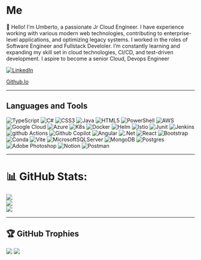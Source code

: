# Me
👋 Hello! I'm Umberto, a passionate Jr Cloud Engineer. I have experience working with various modern web technologies, contributing to enterprise-level applications, and optimizing legacy systems. I worked in the roles of Software Engineer and Fullstack Develoler. I’m constantly learning and expanding my skill set in cloud technologies, CI/CD, and test-driven development. I aspire to become a senior Cloud, Devops Engineer

[![LinkedIn](https://img.shields.io/badge/linkedin-%230077B5.svg?style=for-the-badge&logo=linkedin&logoColor=white)](https://www.linkedin.com/in/umberto-domenico-ciccia/)

[Github.Io](https://umbertocicciaa.github.io)

---

## Languages and Tools
![TypeScript](https://img.shields.io/badge/typescript-%23007ACC.svg?style=for-the-badge&logo=typescript&logoColor=white) 
![C#](https://img.shields.io/badge/c%23-%23239120.svg?style=for-the-badge&logo=csharp&logoColor=white) 
![CSS3](https://img.shields.io/badge/css3-%231572B6.svg?style=for-the-badge&logo=css3&logoColor=white) 
![Java](https://img.shields.io/badge/java-%23ED8B00.svg?style=for-the-badge&logo=openjdk&logoColor=white) 
![HTML5](https://img.shields.io/badge/html5-%23E34F26.svg?style=for-the-badge&logo=html5&logoColor=white) 
![PowerShell](https://img.shields.io/badge/PowerShell-%235391FE.svg?style=for-the-badge&logo=powershell&logoColor=white) 
![AWS](https://img.shields.io/badge/AWS-%23FF9900.svg?style=for-the-badge&logo=amazon-aws&logoColor=white) 
![Google Cloud](https://img.shields.io/badge/GoogleCloud-%234285F4.svg?style=for-the-badge&logo=google-cloud&logoColor=white) 
![Azure](https://img.shields.io/badge/microsoft%20azure-0089D6?style=for-the-badge&logo=microsoft-azure&logoColor=white)
![K8s](https://img.shields.io/badge/Kubernetes-3069DE?style=for-the-badge&logo=kubernetes&logoColor=white)
![Docker](https://img.shields.io/badge/Docker-2CA5E0?style=for-the-badge&logo=docker&logoColor=white)
![Helm](https://img.shields.io/badge/Helm-0F1689?style=for-the-badge&logo=Helm&labelColor=0F1689)
![Istio](https://img.shields.io/badge/Istio-466BB0?style=for-the-badge&logo=Istio&logoColor=white)
![Junit](https://img.shields.io/badge/Junit5-25A162?style=for-the-badge&logo=junit5&logoColor=white)
![Jenkins](https://img.shields.io/badge/Jenkins-49728B?style=for-the-badge&logo=jenkins&logoColor=white)
![github Actions](https://img.shields.io/badge/GitHub_Actions-2088FF?style=for-the-badge&logo=github-actions&logoColor=white)
![Github Copilot](https://img.shields.io/badge/github%20copilot-000000?style=for-the-badge&logo=githubcopilot&logoColor=white)
![Angular](https://img.shields.io/badge/angular-%23DD0031.svg?style=for-the-badge&logo=angular&logoColor=white) 
![.Net](https://img.shields.io/badge/.NET-5C2D91?style=for-the-badge&logo=.net&logoColor=white) 
![React](https://img.shields.io/badge/react-%2320232a.svg?style=for-the-badge&logo=react&logoColor=%2361DAFB) 
![Bootstrap](https://img.shields.io/badge/Bootstrap-563D7C?style=for-the-badge&logo=bootstrap&logoColor=white)
![Conda](https://img.shields.io/badge/conda-342B029.svg?&style=for-the-badge&logo=anaconda&logoColor=white)
![Vite](https://img.shields.io/badge/vite-%23646CFF.svg?style=for-the-badge&logo=vite&logoColor=white)
![MicrosoftSQLServer](https://img.shields.io/badge/Microsoft%20SQL%20Server-CC2927?style=for-the-badge&logo=microsoft%20sql%20server&logoColor=white) 
![MongoDB](https://img.shields.io/badge/MongoDB-%234ea94b.svg?style=for-the-badge&logo=mongodb&logoColor=white) 
![Postgres](https://img.shields.io/badge/postgres-%23316192.svg?style=for-the-badge&logo=postgresql&logoColor=white) 
![Adobe Photoshop](https://img.shields.io/badge/adobe%20photoshop-%2331A8FF.svg?style=for-the-badge&logo=adobe%20photoshop&logoColor=white) 
![Notion](https://img.shields.io/badge/Notion-%23000000.svg?style=for-the-badge&logo=notion&logoColor=white)
![Postman](https://img.shields.io/badge/Postman-FF6C37?style=for-the-badge&logo=Postman&logoColor=white)

---

# 📊 GitHub Stats:
![](https://github-readme-stats.vercel.app/api?username=umbertocicciaa&theme=dark&hide_border=false&include_all_commits=false&count_private=false)<br/>
![](https://github-readme-streak-stats.herokuapp.com/?user=umbertocicciaa&theme=dark&hide_border=false)<br/>
![](https://github-readme-stats.vercel.app/api/top-langs/?username=umbertocicciaa&theme=dark&hide_border=false&include_all_commits=false&count_private=false&layout=compact)

---

## 🏆 GitHub Trophies
![](https://github-profile-trophy.vercel.app/?username=umbertocicciaa&theme=radical&no-frame=false&no-bg=true&margin-w=4)
[![](https://visitcount.itsvg.in/api?id=umbertocicciaa&icon=0&color=0)](https://visitcount.itsvg.in)


<!--
## CV
<img width="572" alt="CV" src="https://github.com/user-attachments/assets/81ae1d55-9a5e-46f2-a109-7b6cee292391">
-->

<!--
**umbertocicciaa/umbertocicciaa** is a ✨ _special_ ✨ repository because its `README.md` (this file) appears on your GitHub profile.

Here are some ideas to get you started:

- 🔭 I’m currently working on ...
- 🌱 I’m currently learning ...
- 👯 I’m looking to collaborate on ...
- 🤔 I’m looking for help with ...
- 💬 Ask me about ...
- 📫 How to reach me: ...
- 😄 Pronouns: ...
- ⚡ Fun fact: ...
-->
